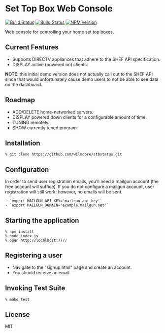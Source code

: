 # Set Top Box Web Console

[![Build Status](https://travis-ci.org/wilmoore/stb-webconsole.png?branch=master)](https://travis-ci.org/wilmoore/stb-webconsole)
[![Build Status](https://david-dm.org/wilmoore/stb-webconsole.png)](https://david-dm.org/wilmoore/stb-webconsole)
[![NPM version](https://badge.fury.io/js/stb-webconsole.png)](http://badge.fury.io/js/stb-webconsole)

  Web console for controlling your home set top boxes.

## Current Features

  - Supports DIRECTV appliances that adhere to the SHEF API specification.
  - DISPLAY active (powered on) clients.

  **NOTE**: this initial demo version does not actually call out to the SHEF API since that would unfortunately cause demo users to not be able to see data on the dashboard.

## Roadmap

  - ADD/DELETE home-networked servers.
  - DISPLAY powered down clients for a configurable amount of time.
  - TUNING remotely.
  - SHOW currently tuned program.

## Installation

    % git clone https://github.com/wilmoore/stbstatus.git

## Configuration

In order to send user registration emails, you'll need a mailgun account (the free account will suffice). If you do not configure a mailgun account, user registration will still work; however, no emails will be sent.

    - `export MAILGUN_API_KEY='mailgun-api-key'`
    - `export MAILGUN_DOMAIN='example.mailgun.net'`

## Starting the application

    % npm install
    % node index.js
    % open http://localhost:7777

## Registering a user

  - Navigate to the "signup.html" page and create an account.
  - You should receive an email

## Invoking Test Suite

    % make test

## License

  MIT

